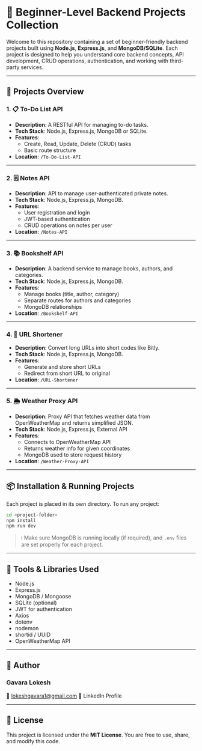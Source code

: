 # 🚀 Beginner-Level Backend Projects Collection

Welcome to this repository containing a set of beginner-friendly backend projects built using **Node.js**, **Express.js**, and **MongoDB/SQLite**. Each project is designed to help you understand core backend concepts, API development, CRUD operations, authentication, and working with third-party services.

---

## 📁 Projects Overview

### 1. 📋 To-Do List API
- **Description**: A RESTful API for managing to-do tasks.
- **Tech Stack**: Node.js, Express.js, MongoDB or SQLite.
- **Features**:
  - Create, Read, Update, Delete (CRUD) tasks
  - Basic route structure
- **Location**: `/To-Do-List-API`

---

### 2. 🗒️ Notes API
- **Description**: API to manage user-authenticated private notes.
- **Tech Stack**: Node.js, Express.js, MongoDB.
- **Features**:
  - User registration and login
  - JWT-based authentication
  - CRUD operations on notes per user
- **Location**: `/Notes-API`

---

### 3. 📚 Bookshelf API
- **Description**: A backend service to manage books, authors, and categories.
- **Tech Stack**: Node.js, Express.js, MongoDB.
- **Features**:
  - Manage books (title, author, category)
  - Separate routes for authors and categories
  - MongoDB relationships
- **Location**: `/Bookshelf-API`

---

### 4. 🔗 URL Shortener
- **Description**: Convert long URLs into short codes like Bitly.
- **Tech Stack**: Node.js, Express.js, MongoDB.
- **Features**:
  - Generate and store short URLs
  - Redirect from short URL to original
- **Location**: `/URL-Shortener`

---

### 5. 🌦️ Weather Proxy API
- **Description**: Proxy API that fetches weather data from OpenWeatherMap and returns simplified JSON.
- **Tech Stack**: Node.js, Express.js, External API
- **Features**:
  - Connects to OpenWeatherMap API
  - Returns weather info for given coordinates
  - MongoDB used to store request history
- **Location**: `/Weather-Proxy-API`

---

## 📦 Installation & Running Projects

Each project is placed in its own directory. To run any project:

```bash
cd <project-folder>
npm install
npm run dev
```

> ℹ️ Make sure MongoDB is running locally (if required), and `.env` files are set properly for each project.

---

## 🧰 Tools & Libraries Used

- Node.js
- Express.js
- MongoDB / Mongoose
- SQLite (optional)
- JWT for authentication
- Axios
- dotenv
- nodemon
- shortid / UUID
- OpenWeatherMap API

---

## 🙌 Author
### Gavara Lokesh
📧 lokeshgavara1@gmail.com
🔗 LinkedIn Profile

---

## 📜 License

This project is licensed under the **MIT License**. You are free to use, share, and modify this code.

